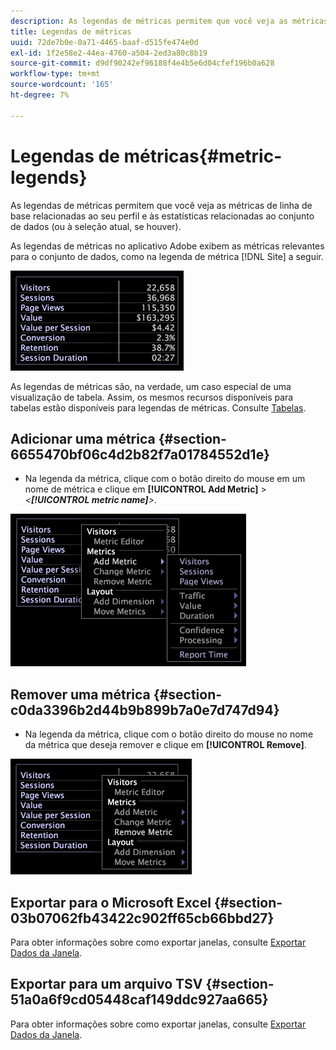 ```yaml
---
description: As legendas de métricas permitem que você veja as métricas de linha de base relacionadas ao seu perfil e às estatísticas relacionadas ao conjunto de dados (ou à seleção atual, se houver).
title: Legendas de métricas
uuid: 72de7b0e-0a71-4465-baaf-d515fe474e0d
exl-id: 1f2e58e2-44ea-4760-a504-2ed3a80c8b19
source-git-commit: d9df90242ef96188f4e4b5e6d04cfef196b0a628
workflow-type: tm+mt
source-wordcount: '165'
ht-degree: 7%

---
```


# Legendas de métricas{#metric-legends}

As legendas de métricas permitem que você veja as métricas de linha de base relacionadas ao seu perfil e às estatísticas relacionadas ao conjunto de dados (ou à seleção atual, se houver).

As legendas de métricas no aplicativo Adobe exibem as métricas relevantes para o conjunto de dados, como na legenda de métrica [!DNL Site] a seguir.

![](assets/lgd_MetricLegend.png)

As legendas de métricas são, na verdade, um caso especial de uma visualização de tabela. Assim, os mesmos recursos disponíveis para tabelas estão disponíveis para legendas de métricas. Consulte [Tabelas](../../../../home/c-get-started/c-analysis-vis/c-tables/c-tables.md#concept-c632cb8ad9724f90ac5c294d52ae667f).

## Adicionar uma métrica {#section-6655470bf06c4d2b82f7a01784552d1e}

* Na legenda da métrica, clique com o botão direito do mouse em um nome de métrica e clique em **[!UICONTROL Add Metric]** > *&lt;**[!UICONTROL metric name]**>*.

![](assets/lgd_MetricLegend_addMetric.png)

## Remover uma métrica {#section-c0da3396b2d44b9b899b7a0e7d747d94}

* Na legenda da métrica, clique com o botão direito do mouse no nome da métrica que deseja remover e clique em **[!UICONTROL Remove]**.

![](assets/lgd_MetricLegend_removeMetric.png)

## Exportar para o Microsoft Excel {#section-03b07062fb43422c902ff65cb66bbd27}

Para obter informações sobre como exportar janelas, consulte [Exportar Dados da Janela](../../../../home/c-get-started/c-wk-win-wksp/c-exp-win-data.md#concept-8df61d64ed434cc5a499023c44197349).

## Exportar para um arquivo TSV {#section-51a0a6f9cd05448caf149ddc927aa665}

Para obter informações sobre como exportar janelas, consulte [Exportar Dados da Janela](../../../../home/c-get-started/c-wk-win-wksp/c-exp-win-data.md#concept-8df61d64ed434cc5a499023c44197349).
